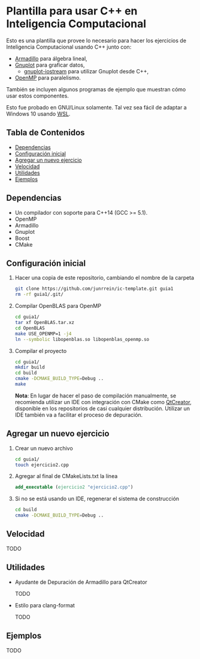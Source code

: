 # Plantilla para usar C++ en Inteligencia Computacional

Esto es una plantilla que provee lo necesario para hacer los ejercicios de Inteligencia Computacional usando C++ junto con:

* [Armadillo](http://arma.sourceforge.net/) para álgebra lineal,
* [Gnuplot](http://www.gnuplot.info/) para graficar datos,
    * [gnuplot-iostream](https://github.com/dstahlke/gnuplot-iostream) para utilizar Gnuplot desde C++,
* [OpenMP](http://bisqwit.iki.fi/story/howto/openmp/) para paralelismo.

También se incluyen algunos programas de ejemplo que muestran cómo usar estos componentes.

Esto fue probado en GNU/Linux solamente. Tal vez sea fácil de adaptar a Windows 10 usando [WSL](https://msdn.microsoft.com/en-us/commandline/wsl/about).

## Tabla de Contenidos

* [Dependencias](#dependencias)
* [Configuración inicial](#configuración-inicial)
* [Agregar un nuevo ejercicio](#agregar-un-nuevo-ejercicio)
* [Velocidad](#velocidad)
* [Utilidades](#utilidades)
* [Ejemplos](#ejemplos)

## Dependencias

* Un compilador con soporte para C++14 (GCC >= 5.1).
* OpenMP
* Armadillo
* Gnuplot
* Boost
* CMake

## Configuración inicial

1. Hacer una copia de este repositorio, cambiando el nombre de la carpeta

    ```bash
    git clone https://github.com/junrrein/ic-template.git guia1
    rm -rf guia1/.git/
    ```

2. Compilar OpenBLAS para OpenMP

    ```bash
    cd guia1/
    tar xf OpenBLAS.tar.xz
    cd OpenBLAS
    make USE_OPENMP=1 -j4
    ln --symbolic libopenblas.so libopenblas_openmp.so
    ```

3. Compilar el proyecto

    ```bash
    cd guia1/
    mkdir build
    cd build
    cmake -DCMAKE_BUILD_TYPE=Debug ..
    make
    ```

    **Nota**: En lugar de hacer el paso de compilación manualmente, se recomienda utilizar un IDE con integración con CMake como [QtCreator](https://wiki.qt.io/Qt_Creator), disponible en los repositorios de casi cualquier distribución. Utilizar un IDE también va a facilitar el proceso de depuración.

## Agregar un nuevo ejercicio

1. Crear un nuevo archivo

    ```bash
    cd guia1/
    touch ejercicio2.cpp
    ```

2. Agregar al final de CMakeLists.txt la línea

    ```cmake
    add_executable (ejercicio2 "ejercicio2.cpp")
    ```

3. Si no se está usando un IDE, regenerar el sistema de construcción

    ```bash
    cd build
    cmake -DCMAKE_BUILD_TYPE=Debug ..
    ```

## Velocidad

TODO

## Utilidades

* Ayudante de Depuración de Armadillo para QtCreator

    TODO

* Estilo para clang-format

    TODO

## Ejemplos

TODO
